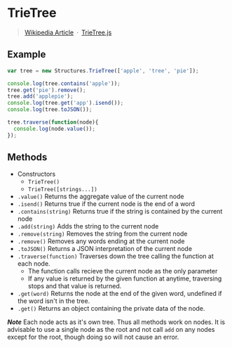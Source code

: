 # TrieTree

> [Wikipedia Article](http://en.wikipedia.org/wiki/Trie)&ensp;&middot;&ensp;[TrieTree.js](../src/TrieTree.js)

## Example

```javascript
var tree = new Structures.TrieTree(['apple', 'tree', 'pie']);

console.log(tree.contains('apple'));
tree.get('pie').remove();
tree.add('applepie');
console.log(tree.get('app').isend());
console.log(tree.toJSON());

tree.traverse(function(node){
  console.log(node.value());
});
```

## Methods

* Constructors
  * `TrieTree()`
  * `TrieTree([strings...])`
* `.value()` Returns the aggregate value of the current node
* `.isend()` Returns true if the current node is the end of a word
* `.contains(string)` Returns true if the string is contained by the current node
* `.add(string)` Adds the string to the current node 
* `.remove(string)` Removes the string from the current node
* `.remove()` Removes any words ending at the current node
* `.toJSON()` Returns a JSON interpretation of the current node
* `.traverse(function)` Traverses down the tree calling the function at each node.
  * The function calls recieve the current node as the only parameter
  * If any value is returned by the given function at anytime, traversing stops and that value is returned.
* `.get(word)` Returns the node at the end of the given word, undefined if the word isn't in the tree.
* `.get()` Returns an object containing the private data of the node.

***Note*** Each node acts as it's own tree. Thus all methods work on nodes. It is advisable to use a single node as the root and not call `add` on any nodes except for the root, though doing so will not cause an error.